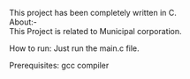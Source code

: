 This project has been completely written in C.<br>
About:-<br>
This Project is related to Municipal corporation.

How to run:
Just run the main.c file.

Prerequisites:
gcc compiler
